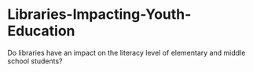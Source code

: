 # Libraries-Impacting-Youth-Education
Do libraries have an impact on the literacy level of elementary and middle school students? 
